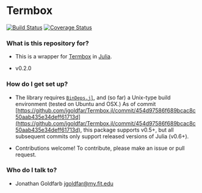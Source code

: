 # Termbox

[![Build Status](https://travis-ci.org/jgoldfar/Termbox.jl.svg?branch=master)](https://travis-ci.org/jgoldfar/Termbox.jl)
[![Coverage Status](https://coveralls.io/repos/github/jgoldfar/Termbox.jl/badge.svg?branch=master)](https://coveralls.io/github/jgoldfar/Termbox.jl?branch=master)

### What is this repository for? ###
* This is a wrapper for [Termbox](https://github.com/nsf/termbox) in [Julia](http://julialang.org/).

* v0.2.0

### How do I get set up? ###

* The library requires [`BinDeps.jl`](https://github.com/JuliaLang/BinDeps.jl), and (so far) a Unix-type build environment (tested on Ubuntu and OSX.) As of commit [https://github.com/jgoldfar/Termbox.jl/commit/454d97586f689bcac8c50aab435e34deff61713d](https://github.com/jgoldfar/Termbox.jl/commit/454d97586f689bcac8c50aab435e34deff61713d), this package supports v0.5+, but all subsequent commits only support released versions of Julia (v0.6+).

* Contributions welcome! To contribute, please make an issue or pull request.

### Who do I talk to? ###

* Jonathan Goldfarb <jgoldfar@my.fit.edu>
